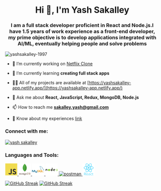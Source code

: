 <h1 align="center">Hi 👋, I'm Yash Sakalley</h1>
<h3 align="center">I am a full stack developer proficient in React and Node.js.I have 1.5 years of work experience as a front-end developer, my prime objective is to develop applications integrated with AI/ML, eventually helping people and solve problems</h3>

<p align="left"> <img src="https://komarev.com/ghpvc/?username=yashsakalley-1997&label=Profile%20views&color=0e75b6&style=flat" alt="yashsakalley-1997" /> </p>

- 🔭 I’m currently working on [Netflix Clone](https://github.com/yashsakalley-1997/netflix-clone)

- 🌱 I’m currently learning **creating full stack apps**

- 👨‍💻 All of my projects are available at [https://yashsakalley-app.netlify.app/](https://yashsakalley-app.netlify.app/)

- 💬 Ask me about **React, JavaScript, Redux, MongoDB, Node.js**

- 📫 How to reach me **sakalley.yash@gmail.com**

- 📄 Know about my experiences [link](https://drive.google.com/file/d/1WvH1Q5qu6t_ZCRke3_lAKBoLNizIJSV2/view?usp=drive_link)

<h3 align="left">Connect with me:</h3>
<p align="left">
<a href="https://www.linkedin.com/in/yash-sakalley-9b8b58137/" target="blank"><img align="center" src="https://raw.githubusercontent.com/rahuldkjain/github-profile-readme-generator/master/src/images/icons/Social/linked-in-alt.svg" alt="yash sakalley" height="30" width="40" /></a>
</p>

<h3 align="left">Languages and Tools:</h3>
<p align="left"> <a href="https://developer.mozilla.org/en-US/docs/Web/JavaScript" target="_blank" rel="noreferrer"> <img src="https://raw.githubusercontent.com/devicons/devicon/master/icons/javascript/javascript-original.svg" alt="javascript" width="40" height="40"/> </a> <a href="https://www.mongodb.com/" target="_blank" rel="noreferrer"> <img src="https://raw.githubusercontent.com/devicons/devicon/master/icons/mongodb/mongodb-original-wordmark.svg" alt="mongodb" width="40" height="40"/> </a> <a href="https://www.mysql.com/" target="_blank" rel="noreferrer"> <img src="https://raw.githubusercontent.com/devicons/devicon/master/icons/mysql/mysql-original-wordmark.svg" alt="mysql" width="40" height="40"/> </a> <a href="https://nodejs.org" target="_blank" rel="noreferrer"> <img src="https://raw.githubusercontent.com/devicons/devicon/master/icons/nodejs/nodejs-original-wordmark.svg" alt="nodejs" width="40" height="40"/> </a> <a href="https://postman.com" target="_blank" rel="noreferrer"> <img src="https://www.vectorlogo.zone/logos/getpostman/getpostman-icon.svg" alt="postman" width="40" height="40"/> </a> <a href="https://reactjs.org/" target="_blank" rel="noreferrer"> <img src="https://raw.githubusercontent.com/devicons/devicon/master/icons/react/react-original-wordmark.svg" alt="react" width="40" height="40"/> </a> </p>

[![GitHub Streak](http://github-readme-streak-stats.herokuapp.com?user=your-github-username&theme=dark&background=000000)](https://git.io/streak-stats)
[![GitHub Streak](https://github-readme-streak-stats.herokuapp.com?user=yashsakalley-1997)](https://git.io/streak-stats)
